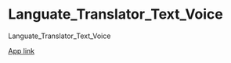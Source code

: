 # Languate_Translator_Text_Voice
Languate_Translator_Text_Voice

 [App link](https://basavaraj100-languate-translator-tex-language-translator-ghc5sf.streamlit.app/)

